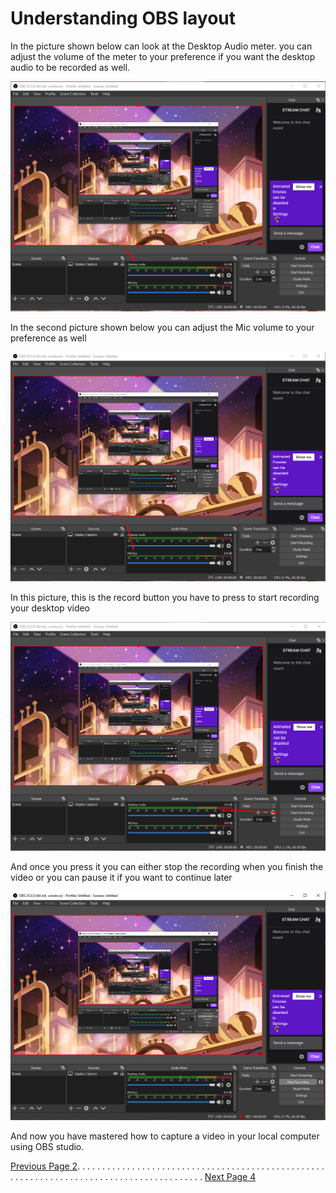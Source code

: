 # Understanding OBS layout

In the picture shown below can look at the Desktop Audio meter. you can adjust the volume of the meter to your preference if you want the desktop audio to be recorded as well.

![](Pictures/fifthScreen.png)

In the second picture shown below you can adjust the Mic volume to your preference as well 

![](Pictures/sixthScreen.png)

In this picture, this is the record button you have to press to start recording your desktop video 

![](Pictures/seventhScreen.png)

And once you press it you can either stop the recording when you finish the video or you can pause it if you want to continue later

![](Pictures/eightscreen.png)

And now you have mastered how to capture a video in your local computer using OBS studio. 

[Previous Page 2](https://github.com/YousifAlSaeed/Final1600/blob/main/Page2.md). . . . . . . . . . . . . . . . . . . . . . . . . . . . . . . . . . . . . . . . . . . . . . . . . . . . . . . . . . . . . . . . . . . . . . . . . . . . . . . . . . . . . . . . .  [Next Page 4](https://github.com/YousifAlSaeed/Final1600/blob/main/Page4.md)
